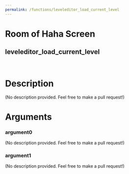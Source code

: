 ```yaml
---
permalink: /functions/leveleditor_load_current_level
---
```

# Room of Haha Screen  
## leveleditor_load_current_level  
&nbsp;  
# Description  
(No description provided. Feel free to make a pull request!) 
&nbsp;  
# Arguments
### argument0
(No description provided. Feel free to make a pull request!)
&nbsp;  
### argument1
(No description provided. Feel free to make a pull request!)
&nbsp;  


